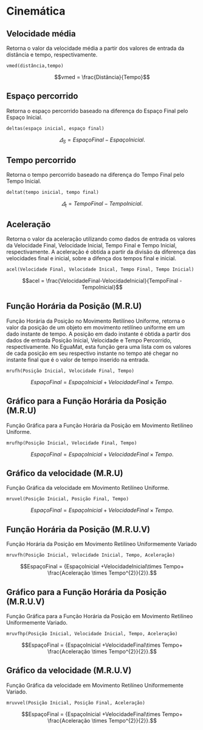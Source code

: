 <link rel="stylesheet" href="https://cdnjs.cloudflare.com/ajax/libs/KaTeX/0.5.1/katex.min.css">

<link rel="stylesheet" href="https://cdn.jsdelivr.net/github-markdown-css/2.2.1/github-markdown.css"/>

# Cinemática

## Velocidade média
Retorna o valor da velocidade média a partir dos valores de entrada da distância e tempo, respectivamente.
```
vmed(distância,tempo)
```
$$vmed = \frac{Distância}{Tempo}$$

## Espaço percorrido 
Retorna o espaço percorrido baseado na diferença do Espaço Final pelo Espaço Inicial.
```
deltas(espaço inicial, espaço final)
```
$$\varDelta_{S} = {EspaçoFinal - EspaçoInicial}.$$

## Tempo percorrido
Retorna o tempo percorrido baseado na diferença do Tempo Final pelo Tempo Inicial.
```
deltat(tempo inicial, tempo final)
```
$$\varDelta_{t} = {TempoFinal - TempoInicial}.$$

## Aceleração
Retorna o valor da aceleração utilizando como dados de entrada os valores da Velocidade Final, Velocidade Inicial, Tempo Final e Tempo Inicial, respectivamente.
A aceleração é obtida a partir da divisão da diferença das velocidades final e inicial, sobre a difença dos tempos final e inicial.
```
acel(Velocidade Final, Velocidade Inical, Tempo Final, Tempo Inicial)
``` 
$$acel = \frac{VelocidadeFinal-VelocidadeInicial}{TempoFinal - TempoInicial}$$

## Função Horária da Posição (M.R.U) 
Função Horária da Posição no Movimento Retilíneo Uniforme, retorna o valor da posição de um objeto em movimento retilíneo uniforme em um dado instante de tempo.
A posição em dado instante é obtida a partir dos dados de entrada Posição Inicial, Velocidade e Tempo Percorrido, respectivamente.
No EguaMat, esta função gera uma lista com os valores de cada posição em seu respectivo instante no tempo até chegar no instante final que é o valor de tempo inserido na entrada.
```
mrufh(Posição Inicial, Velocidade Final, Tempo)
```
$$EspaçoFinal = {EspaçoInicial +VelocidadeFinal\times Tempo }.$$

## Gráfico para a Função Horária da Posição (M.R.U)
Função Gráfica para a Função Horária da Posição em Movimento Retilíneo Uniforme.
```
mrufhp(Posição Inicial, Velocidade Final, Tempo)
```
$$EspaçoFinal = {EspaçoInicial +VelocidadeFinal\times Tempo }.$$

## Gráfico da velocidade (M.R.U)
Função Gráfica da velocidade em Movimento Retilíneo Uniforme.
```
mruvel(Posição Inicial, Posição Final, Tempo)
```
$$EspaçoFinal = {EspaçoInicial +VelocidadeFinal\times Tempo }.$$

## Função Horária da Posição (M.R.U.V)
Função Horária da Posição em Movimento Retilíneo Uniformemente Variado
```
mruvfh(Posição Inicial, Velocidade Inicial, Tempo, Aceleração)
```
$$EspaçoFinal = {EspaçoInicial +VelocidadeInicial\times Tempo+ \frac{Aceleração \times Tempo^{2}}{2}}.$$

## Gráfico para a Função Horária da Posição (M.R.U.V)
Função Gráfica para a Função Horária da Posição em Movimento Retilíneo Uniformemente Variado.
```
mruvfhp(Posição Inicial, Velocidade Inicial, Tempo, Aceleração)
```
$$EspaçoFinal = {EspaçoInicial +VelocidadeFinal\times Tempo+ \frac{Aceleração \times Tempo^{2}}{2}}.$$

## Gráfico da velocidade (M.R.U.V)
Função Gráfica da velocidade em Movimento Retilíneo Uniformemente Variado.
```
mruvvel(Posição Inicial, Posição Final, Aceleração)
```
$$EspaçoFinal = {EspaçoInicial +VelocidadeFinal\times Tempo+ \frac{Aceleração \times Tempo^{2}}{2}}.$$